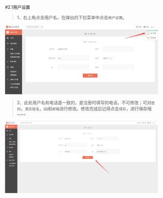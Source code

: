 #2.1用户设置

> 1、右上角点击用户名，在弹出的下拉菜单中点击`用户设置`。

![用户设置](./images/uservalue.jpg)

>2、此处用户名和电话是一致的，是注册时填写的电话，不可修改；可对`密码`，`真实姓名`，`QQ`和`邮箱`进行修改。修改完成后记得点击`保存`，进行保存哦~~~


![](./images/valuea.png)


